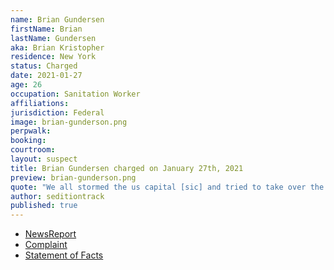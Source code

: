```yaml
---
name: Brian Gundersen
firstName: Brian
lastName: Gundersen
aka: Brian Kristopher
residence: New York
status: Charged
date: 2021-01-27
age: 26
occupation: Sanitation Worker
affiliations:
jurisdiction: Federal
image: brian-gunderson.png
perpwalk:
booking:
courtroom:
layout: suspect
title: Brian Gundersen charged on January 27th, 2021
preview: brian-gunderson.png
quote: "We all stormed the us capital [sic] and tried to take over the government"
author: seditiontrack
published: true
---
```


- [NewsReport](https://www.huffpost.com/entry/high-school-varsity-jacket-us-capitol-riot_n_600f365ac5b634dc37378746?63x8)
- [Complaint](https://www.justice.gov/opa/page/file/1361271/download)
- [Statement of Facts](https://www.justice.gov/opa/page/file/1361271/download)
